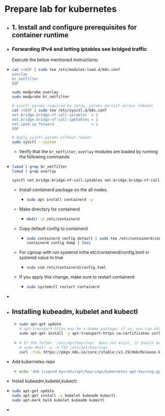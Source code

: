 # Prepare lab for kubernetes
- ## 1. Install and configure prerequisites for container runtime
- ### Forwarding IPv4 and letting iptables see bridged traffic [](https://kubernetes.io/docs/setup/production-environment/container-runtimes/#forwarding-ipv4-and-letting-iptables-see-bridged-traffic)
  
  Execute the below mentioned instructions:
- ```bash
  cat <<EOF | sudo tee /etc/modules-load.d/k8s.conf
  overlay
  br_netfilter
  EOF
  
  sudo modprobe overlay
  sudo modprobe br_netfilter
  
  # sysctl params required by setup, params persist across reboots
  cat <<EOF | sudo tee /etc/sysctl.d/k8s.conf
  net.bridge.bridge-nf-call-iptables  = 1
  net.bridge.bridge-nf-call-ip6tables = 1
  net.ipv4.ip_forward                 = 1
  EOF
  
  # Apply sysctl params without reboot
  sudo sysctl --system
  ```
	- Verify that the `br_netfilter`, `overlay` modules are loaded by running the following commands:
- ```bash
  lsmod | grep br_netfilter
  lsmod | grep overlay
  
  sysctl net.bridge.bridge-nf-call-iptables net.bridge.bridge-nf-call-ip6tables net.ipv4.ip_forward
  ```
	- Install containerd package on the all nodes.
		- ```bash
		  sudo apt install containerd -y
		  ```
	- Make directory for containerd
		- ```bash
		  mkdir -p /etc/containerd
		  ```
	- Copy default config to containerd
		- ```bash
		  sudo containerd config default | sudo tee /etc/containerd/config.toml
		  containerd config dump | less
		  ```
	- For cgroup with run systemd inthe etc/containerd/config.toml in systemd value to true
		- ```bash
		  sudo vim /etc/containerd/config.toml
		  ```
	- If you apply this change, make sure to restart containerd:
		- ```bash
		  sudo systemctl restart containerd
		  ```
-
- ## Installing kubeadm, kubelet and kubectl
	- ```bash
	  sudo apt-get update
	  # apt-transport-https may be a dummy package; if so, you can skip that package
	  sudo apt-get install -y apt-transport-https ca-certificates curl gpg
	  ```
	- ```bash
	  # If the folder `/etc/apt/keyrings` does not exist, it should be created before the curl command, read the note below.
	  # sudo mkdir -p -m 755 /etc/apt/keyrings
	  curl -fsSL https://pkgs.k8s.io/core:/stable:/v1.29/deb/Release.key | sudo gpg --dearmor -o /etc/apt/keyrings/kubernetes-apt-keyring.gpg
	  ```
- Add kubernetes repo
	- ```bash
	  echo 'deb [signed-by=/etc/apt/keyrings/kubernetes-apt-keyring.gpg] https://pkgs.k8s.io/core:/stable:/v1.29/deb/ /' | sudo tee /etc/apt/sources.list.d/kubernetes.list
	  ```
- Install kubeadm,kubelet,kubectl
- ```bash
  sudo apt-get update
  sudo apt-get install -y kubelet kubeadm kubectl
  sudo apt-mark hold kubelet kubeadm kubectl
  ```
-
